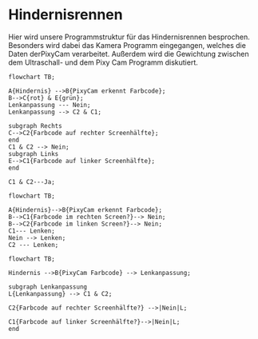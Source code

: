 # Hindernisrennen
Hier wird unsere Programmstruktur für das Hindernisrennen besprochen. Besonders wird dabei das Kamera Programm eingegangen, welches die Daten derPixyCam verarbeitet. Außerdem wird die Gewichtung zwischen dem Ultraschall- und dem Pixy Cam Programm diskutiert.

```mermaid
flowchart TB;

A{Hindernis} -->B{PixyCam erkennt Farbcode};
B-->C{rot} & E{grün};
Lenkanpassung --- Nein;
Lenkanpassung --> C2 & C1;

subgraph Rechts
C-->C2{Farbcode auf rechter Screenhälfte};
end
C1 & C2 --> Nein;
subgraph Links
E-->C1{Farbcode auf linker Screenhälfte};
end

C1 & C2---Ja;
```

```mermaid
flowchart TB;

A{Hindernis}-->B{PixyCam erkennt Farbcode};
B-->C1{Farbcode im rechten Screen?}--> Nein;
B-->C2{Farbcode im linken Screen?}--> Nein;
C1--- Lenken;
Nein --> Lenken;
C2 --- Lenken;
```

```mermaid
flowchart TB;

Hindernis -->B{PixyCam Farbcode} --> Lenkanpassung;

subgraph Lenkanpassung
L{Lenkanpassung} --> C1 & C2;

C2{Farbcode auf rechter Screenhälfte?} -->|Nein|L;

C1{Farbcode auf linker Screenhälfte?}-->|Nein|L;
end
```
